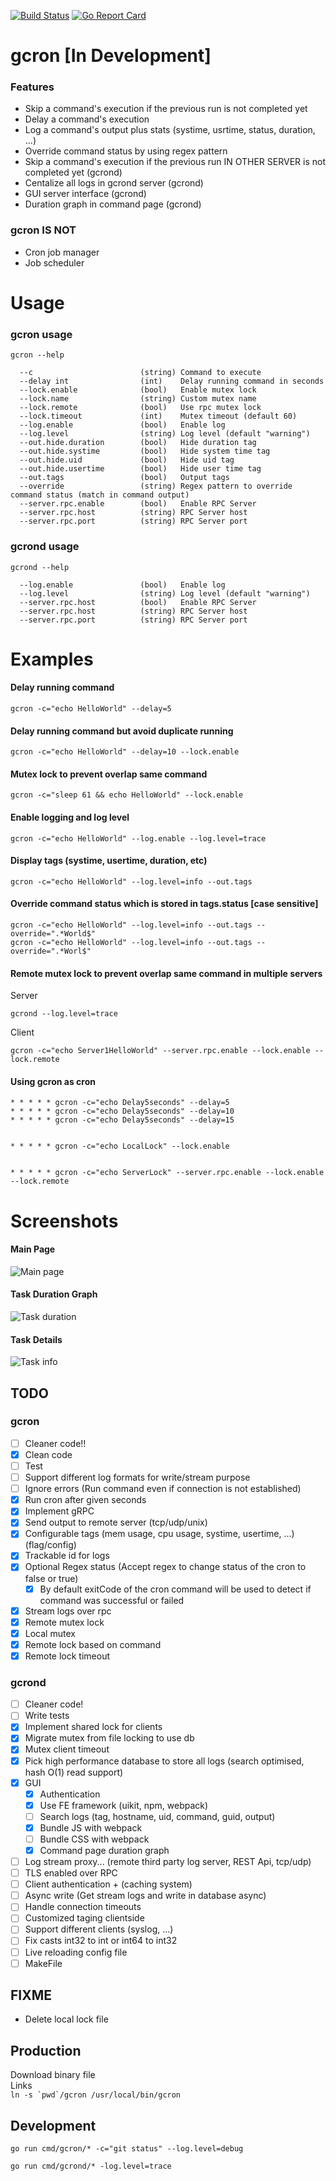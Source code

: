 [![Build Status](https://travis-ci.com/mbrostami/gcron.svg?branch=master)](https://travis-ci.com/mbrostami/gcron)
[![Go Report Card](https://goreportcard.com/badge/github.com/mbrostami/gcron)](https://goreportcard.com/report/github.com/mbrostami/gcron)
# gcron [In Development] 

### Features
- Skip a command's execution if the previous run is not completed yet
- Delay a command's execution
- Log a command's output plus stats (systime, usrtime, status, duration, ...)
- Override command status by using regex pattern
- Skip a command's execution if the previous run IN OTHER SERVER is not completed yet (gcrond)
- Centalize all logs in gcrond server  (gcrond)
- GUI server interface (gcrond)
- Duration graph in command page (gcrond)


### gcron IS NOT
- Cron job manager
- Job scheduler

# Usage 
### gcron usage

```
gcron --help  

  --c                        (string) Command to execute
  --delay int                (int)    Delay running command in seconds
  --lock.enable              (bool)   Enable mutex lock
  --lock.name                (string) Custom mutex name
  --lock.remote              (bool)   Use rpc mutex lock
  --lock.timeout             (int)    Mutex timeout (default 60)
  --log.enable               (bool)   Enable log
  --log.level                (string) Log level (default "warning")
  --out.hide.duration        (bool)   Hide duration tag
  --out.hide.systime         (bool)   Hide system time tag
  --out.hide.uid             (bool)   Hide uid tag
  --out.hide.usertime        (bool)   Hide user time tag
  --out.tags                 (bool)   Output tags
  --override                 (string) Regex pattern to override command status (match in command output)
  --server.rpc.enable        (bool)   Enable RPC Server
  --server.rpc.host          (string) RPC Server host
  --server.rpc.port          (string) RPC Server port
```

### gcrond usage

```
gcrond --help  

  --log.enable               (bool)   Enable log
  --log.level                (string) Log level (default "warning")
  --server.rpc.host          (bool)   Enable RPC Server
  --server.rpc.host          (string) RPC Server host
  --server.rpc.port          (string) RPC Server port
```


# Examples

#### Delay running command  
```
gcron -c="echo HelloWorld" --delay=5
```  

#### Delay running command but avoid duplicate running  
```
gcron -c="echo HelloWorld" --delay=10 --lock.enable
```  

#### Mutex lock to prevent overlap same command  
```
gcron -c="sleep 61 && echo HelloWorld" --lock.enable
```   

#### Enable logging and log level  
```
gcron -c="echo HelloWorld" --log.enable --log.level=trace
``` 

#### Display tags (systime, usertime, duration, etc)  
```
gcron -c="echo HelloWorld" --log.level=info --out.tags
```

#### Override command status which is stored in tags.status [case sensitive]  
```
gcron -c="echo HelloWorld" --log.level=info --out.tags --override=".*World$"
gcron -c="echo HelloWorld" --log.level=info --out.tags --override=".*Worl$" 
```

#### Remote mutex lock to prevent overlap same command in multiple servers  
Server
```
gcrond --log.level=trace  
```
Client
```
gcron -c="echo Server1HelloWorld" --server.rpc.enable --lock.enable --lock.remote
```


#### Using gcron as cron
```
* * * * * gcron -c="echo Delay5seconds" --delay=5
* * * * * gcron -c="echo Delay5seconds" --delay=10
* * * * * gcron -c="echo Delay5seconds" --delay=15


* * * * * gcron -c="echo LocalLock" --lock.enable


* * * * * gcron -c="echo ServerLock" --server.rpc.enable --lock.enable --lock.remote
```  

# Screenshots
#### Main Page
![Main page](./assets/MainPage.png)
#### Task Duration Graph
![Task duration](./assets/CommandGraph.png)
#### Task Details
![Task info](./assets/CommandPage.png)

## TODO

### gcron
- [ ] Cleaner code!!
- [X] Clean code
- [ ] Test
- [ ] Support different log formats for write/stream purpose 
- [ ] Ignore errors (Run command even if connection is not established)
- [x] Run cron after given seconds
- [x] Implement gRPC
- [x] Send output to remote server (tcp/udp/unix)
- [x] Configurable tags (mem usage, cpu usage, systime, usertime, ...) (flag/config)
- [x] Trackable id for logs
- [x] Optional Regex status (Accept regex to change status of the cron to false or true)
  - [x] By default exitCode of the cron command will be used to detect if command was successful or failed
- [x] Stream logs over rpc
- [x] Remote mutex lock
- [x] Local mutex
- [x] Remote lock based on command
- [x] Remote lock timeout

### gcrond 
- [ ] Cleaner code!
- [ ] Write tests
- [x] Implement shared lock for clients
- [x] Migrate mutex from file locking to use db
- [x] Mutex client timeout
- [x] Pick high performance database to store all logs (search optimised, hash O(1) read support)
- [x] GUI
  - [x] Authentication
  - [x] Use FE framework (uikit, npm, webpack)
  - [ ] Search logs (tag, hostname, uid, command, guid, output)
  - [x] Bundle JS with webpack
  - [ ] Bundle CSS with webpack
  - [x] Command page duration graph
- [ ] Log stream proxy... (remote third party log server, REST Api, tcp/udp)
- [ ] TLS enabled over RPC
- [ ] Client authentication + (caching system)
- [ ] Async write (Get stream logs and write in database async)
- [ ] Handle connection timeouts
- [ ] Customized taging clientside
- [ ] Support different clients (syslog, ...)
- [ ] Fix casts int32 to int or int64 to int32
- [ ] Live reloading config file
- [ ] MakeFile

## FIXME
- Delete local lock file

## Production
Download binary file  
Links  
```ln -s `pwd`/gcron /usr/local/bin/gcron```

## Development

`go run cmd/gcron/* -c="git status" --log.level=debug`   

`go run cmd/gcrond/* -log.level=trace`

